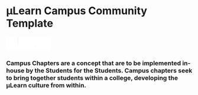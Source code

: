 # µLearn Campus Community Template

![Logo](public/assets/navbar/logo.png)

### Campus Chapters are a concept that are to be implemented in-house by the Students for the Students. Campus chapters seek to bring together students within a college, developing the μLearn culture from within.